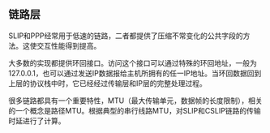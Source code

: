 ## 链路层

SLIP和PPP经常用于低速的链路，二者都提供了压缩不常变化的公共字段的方法。这使交互性能得到提高。

大多数的实现都提供环回接口。访问这个接口可以通过特殊的环回地址，一般为127.0.0.1，也可以通过发送IP数据报给主机所拥有的任一IP地址。当环回数据回到上层的协议栈中时，它已经经过传输层和IP层的完整处理过程。

很多链路都具有一个重要特性，MTU（最大传输单元，数据帧的长度限制），相关的一个概念是路径MTU。根据典型的串行线路MTU，对SLIP和CSLIP链路的传输时延进行了计算。